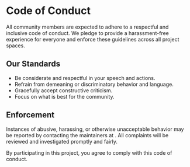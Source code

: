 # Code of Conduct

All community members are expected to adhere to a respectful and inclusive code of conduct. We pledge to provide a harassment-free experience for everyone and enforce these guidelines across all project spaces.

## Our Standards

- Be considerate and respectful in your speech and actions.
- Refrain from demeaning or discriminatory behavior and language.
- Gracefully accept constructive criticism.
- Focus on what is best for the community.

## Enforcement

Instances of abusive, harassing, or otherwise unacceptable behavior may be reported by contacting the maintainers at <EMAIL>. All complaints will be reviewed and investigated promptly and fairly.

By participating in this project, you agree to comply with this code of conduct.
